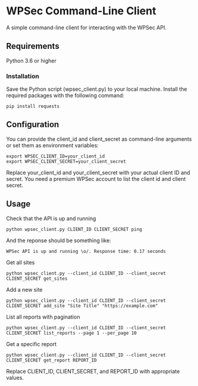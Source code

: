 # WPSec Command-Line Client
A simple command-line client for interacting with the WPSec API.

## Requirements
Python 3.6 or higher
### Installation
Save the Python script (wpsec_client.py) to your local machine.
Install the required packages with the following command:
```
pip install requests
```
## Configuration

You can provide the client_id and client_secret as command-line arguments or set them as environment variables:

```
export WPSEC_CLIENT_ID=your_client_id
export WPSEC_CLIENT_SECRET=your_client_secret
```
Replace your_client_id and your_client_secret with your actual client ID and secret. You need a premium WPSec account to list the client id and client secret.

## Usage
Check that the API is up and running
```
python wpsec_client.py CLIENT_ID CLIENT_SECRET ping
```

And the reponse should be something like:
```
WPSec API is up and running \o/. Response time: 0.17 seconds
```

Get all sites
```
python wpsec_client.py --client_id CLIENT_ID --client_secret CLIENT_SECRET get_sites
```
Add a new site
```
python wpsec_client.py --client_id CLIENT_ID --client_secret CLIENT_SECRET add_site "Site Title" "https://example.com"
```
List all reports with pagination
```
python wpsec_client.py --client_id CLIENT_ID --client_secret CLIENT_SECRET list_reports --page 1 --per_page 10
```
Get a specific report
```
python wpsec_client.py --client_id CLIENT_ID --client_secret CLIENT_SECRET get_report REPORT_ID
```
Replace CLIENT_ID, CLIENT_SECRET, and REPORT_ID with appropriate values.
